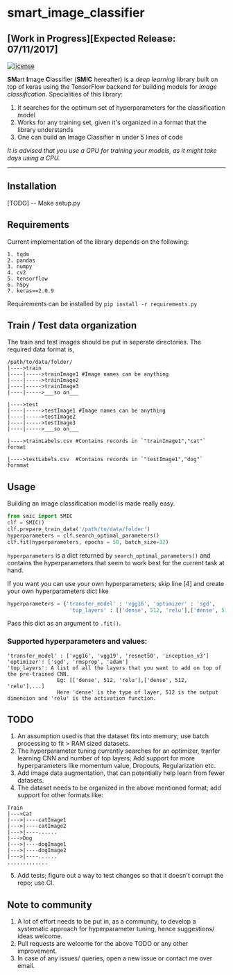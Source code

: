 # smart_image_classifier 
## [Work in Progress][Expected Release: 07/11/2017]
[![license](https://img.shields.io/github/license/mashape/apistatus.svg?maxAge=2592000)](https://github.com/anuragmishracse/smart_image_classifier/blob/master/LICENSE)

**SM**art **I**mage **C**lassifier (**SMIC** hereafter) is a _deep learning_ library built on top of keras using the TensorFlow backend for building models for _image classification_. 
Specialities of this library:
1. It searches for the optimum set of hyperparameters for the classification model
2. Works for any training set, given it's organized in a format that the library understands
3. One can build an Image Classifier in under 5 lines of code

_It is advised that you use a GPU for training your models, as it might take days using a CPU._

---------------------

## Installation
[TODO] -- Make setup.py

## Requirements
Current implementation of the library depends on the following:
```
1. tqdm
2. pandas 
3. numpy
4. cv2
5. tensorflow
6. h5py
7. keras==2.0.9
```
Requirements can be installed by `pip install -r requirements.py`

## Train / Test data organization
The train and test images should be put in seperate directories. The required data format is,
```
/path/to/data/folder/
|---->train
|----|----->trainImage1 #Image names can be anything
|----|----->trainImage2
|----|----->trainImage3
|----|----->___so on___

|---->test
|----|----->testImage1 #Image names can be anything
|----|----->testImage2
|----|----->testImage3
|----|----->___so on___

|---->trainLabels.csv #Contains records in `"trainImage1","cat"` format

|---->testLabels.csv  #Contains records in `"testImage1","dog"` formmat
```

## Usage
Building an image classification model is made really easy. 

```python
from smic import SMIC
clf = SMIC()
clf.prepare_train_data('/path/to/data/folder')
hyperparameters = clf.search_optimal_parameters()
clf.fit(hyperparameters, epochs = 50, batch_size=32)
```

`hyperparameters` is a dict returned by `search_optimal_parameters()` and contains the hyperparameters that seem to work best for the current task at hand. 

If you want you can use your own hyperparameters; skip line [4] and create your own hyperparameters dict like
```python
hyperparameters = {'transfer_model' : 'vgg16', 'optimizer' : 'sgd', 
					'top_layers' : [['dense', 512, 'relu'],['dense', 512, 'relu']]}
```
Pass this dict as an argument to `.fit()`. 

### Supported hyperparameters and values:
```
'transfer_model' : ['vgg16', 'vgg19', 'resnet50', 'inception_v3']
'optimizer': ['sgd', 'rmsprop', 'adam']
'top_layers': A list of all the layers that you want to add on top of the pre-trained CNN.
				Eg: [['dense', 512, 'relu'],['dense', 512, 'relu'],...]
				Here 'dense' is the type of layer, 512 is the output dimension and 'relu' is the activation function.

```

## TODO
1. An assumption used is that the dataset fits into memory; use batch processing to fit > RAM sized datasets.
2. The hyperparameter tuning currently searches for an optimizer, tranfer learning CNN and number of top layers; Add support for more hyperparameters like momentum value, Dropouts, Regularization etc.
3. Add image data augmentation, that can potentially help learn from fewer datasets.
4. The dataset needs to be organized in the above mentioned format; add support for other formats like:
```
Train
|--->Cat
|--->|----catImage1
|--->|----catImage2
|--->|----......
|--->Dog
|--->|----dogImage1
|--->|----dogImage2
|--->|----......
.............
```
5. Add tests; figure out a way to test changes so that it doesn't corrupt the repo; use CI.


## Note to community
1. A lot of effort needs to be put in, as a community, to develop a systematic approach for hyperparameter tuning, hence suggestions/ ideas welcome.
2. Pull requests are welcome for the above TODO or any other improvement.
3. In case of any issues/ queries, open a new issue or contact me over email.

